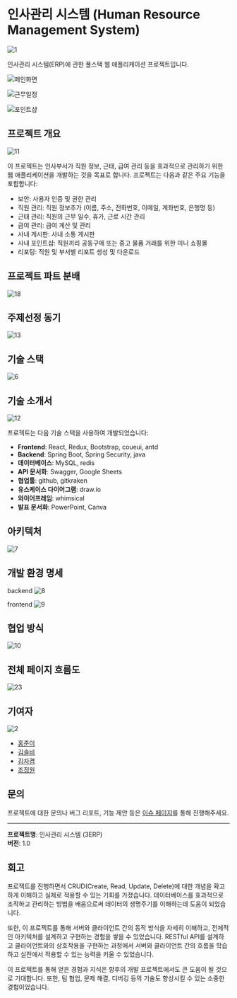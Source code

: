 # 인사관리 시스템 (Human Resource Management System)

![1](https://github.com/junyihong/Project03/blob/main/%EA%B4%80%EB%A0%A8%EB%AC%B8%EC%84%9C/PPT%EC%9E%90%EB%A3%8C/1.jpg?raw=true)

인사관리 시스템(ERP)에 관한 풀스택 웹 애플리케이션 프로젝트입니다.

![메인화면](https://github.com/junyihong/Project03/blob/main/%EA%B4%80%EB%A0%A8%EB%AC%B8%EC%84%9C/%EB%8C%80%EC%8B%9C%EB%B3%B4%EB%93%9C.jpg?raw=true)

![근무일정](https://github.com/junyihong/Project03/blob/main/%EA%B4%80%EB%A0%A8%EB%AC%B8%EC%84%9C/%EA%B7%BC%EB%AC%B4%EC%9D%BC%EC%A0%95.jpg?raw=true)

![포인트샵](https://github.com/junyihong/Project03/blob/main/%EA%B4%80%EB%A0%A8%EB%AC%B8%EC%84%9C/%ED%8F%AC%EC%9D%B8%ED%8A%B8%EC%83%B5.jpg?raw=true)

## 프로젝트 개요

![11](https://github.com/junyihong/Project03/blob/main/%EA%B4%80%EB%A0%A8%EB%AC%B8%EC%84%9C/PPT%EC%9E%90%EB%A3%8C/11.jpg?raw=true)

이 프로젝트는 인사부서가 직원 정보, 근태, 급여 관리 등을 효과적으로 관리하기 위한 웹 애플리케이션을 개발하는 것을 목표로 합니다. 프로젝트는 다음과 같은 주요 기능을 포함합니다:

- 보안: 사용자 인증 및 권한 관리
- 직원 관리: 직원 정보추가 (이름, 주소, 전화번호, 이메일, 계좌번호, 은행명 등)
- 근태 관리: 직원의 근무 일수, 휴가, 근로 시간 관리
- 급여 관리: 급여 계산 및 관리
- 사내 게시판: 사내 소통 게시판
- 사내 포인트샵: 직원끼리 공동구매 또는 중고 물품 거래를 위한 미니 쇼핑몰
- 리포팅: 직원 및 부서별 리포트 생성 및 다운로드

## 프로젝트 파트 분배

![18](https://github.com/junyihong/Project03/blob/main/%EA%B4%80%EB%A0%A8%EB%AC%B8%EC%84%9C/PPT%EC%9E%90%EB%A3%8C/18.jpg?raw=true)

## 주제선정 동기

![13](https://github.com/junyihong/Project03/blob/main/%EA%B4%80%EB%A0%A8%EB%AC%B8%EC%84%9C/PPT%EC%9E%90%EB%A3%8C/13.jpg?raw=true)

## 기술 스택

![6](https://github.com/junyihong/Project03/blob/main/%EA%B4%80%EB%A0%A8%EB%AC%B8%EC%84%9C/PPT%EC%9E%90%EB%A3%8C/6.jpg?raw=true)

## 기술 소개서

![12](https://github.com/junyihong/Project03/blob/main/%EA%B4%80%EB%A0%A8%EB%AC%B8%EC%84%9C/PPT%EC%9E%90%EB%A3%8C/12.jpg?raw=true)

프로젝트는 다음 기술 스택을 사용하여 개발되었습니다:

- **Frontend**: React, Redux, Bootstrap, coueui, antd
- **Backend**: Spring Boot, Spring Security, java
- **데이터베이스**: MySQL, redis
- **API 문서화**: Swagger, Google Sheets
- **협업툴**: github, gitkraken
- **유스케이스 다이어그램**: draw.io
- **와이어프레임**: whimsical
- **발표 문서화**: PowerPoint, Canva

## 아키텍처

![7](https://github.com/junyihong/Project03/blob/main/%EA%B4%80%EB%A0%A8%EB%AC%B8%EC%84%9C/PPT%EC%9E%90%EB%A3%8C/7.jpg?raw=true)

## 개발 환경 명세

backend
![8](https://github.com/junyihong/Project03/blob/main/%EA%B4%80%EB%A0%A8%EB%AC%B8%EC%84%9C/PPT%EC%9E%90%EB%A3%8C/8.jpg?raw=true)

frontend
![9](https://github.com/junyihong/Project03/blob/main/%EA%B4%80%EB%A0%A8%EB%AC%B8%EC%84%9C/PPT%EC%9E%90%EB%A3%8C/9.jpg?raw=true)

## 협업 방식

![10](https://github.com/junyihong/Project03/blob/main/%EA%B4%80%EB%A0%A8%EB%AC%B8%EC%84%9C/PPT%EC%9E%90%EB%A3%8C/10.jpg?raw=true)

## 전체 페이지 흐름도

![23](https://github.com/junyihong/Project03/blob/main/%EA%B4%80%EB%A0%A8%EB%AC%B8%EC%84%9C/PPT%EC%9E%90%EB%A3%8C/23.jpg?raw=true)

## 기여자

![2](https://github.com/junyihong/Project03/blob/main/%EA%B4%80%EB%A0%A8%EB%AC%B8%EC%84%9C/PPT%EC%9E%90%EB%A3%8C/2.jpg?raw=true)

- [홍준이](https://github.com/junyihong)
- [김솔비](https://github.com/solfany)
- [김자겸](https://github.com/cjwo-n)
- [조정원](https://github.com/JG-basic)

## 문의

프로젝트에 대한 문의나 버그 리포트, 기능 제안 등은 [이슈 페이지](https://github.com/junyihong/Project03/issues)를 통해 진행해주세요.

---

**프로젝트명**: 인사관리 시스템 (3ERP)  
**버전**: 1.0

## 회고

프로젝트를 진행하면서 CRUD(Create, Read, Update, Delete)에 대한 개념을 확고하게 이해하고 실제로 적용할 수 있는 기회를 가졌습니다. 데이터베이스를 효과적으로 조작하고 관리하는 방법을 배움으로써 데이터의 생명주기를 이해하는데 도움이 되었습니다.

또한, 이 프로젝트를 통해 서버와 클라이언트 간의 동작 방식을 자세히 이해하고, 전체적인 아키텍처를 설계하고 구현하는 경험을 쌓을 수 있었습니다. RESTful API를 설계하고 클라이언트와의 상호작용을 구현하는 과정에서 서버와 클라이언트 간의 흐름을 학습하고 실전에서 적용할 수 있는 능력을 키울 수 있었습니다.

이 프로젝트를 통해 얻은 경험과 지식은 향후의 개발 프로젝트에서도 큰 도움이 될 것으로 기대합니다. 또한, 팀 협업, 문제 해결, 디버깅 등의 기술도 향상시킬 수 있는 소중한 경험이었습니다.
